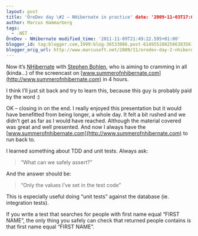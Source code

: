 ```yaml
---
layout: post
title: 'ÖreDev day \#2 – NHibernate in practice' date: '2009-11-03T17:00:00.001+01:00'
author: Marcus Hammarberg
tags:
  - .NET -
ÖreDev - NHibernate modified_time: '2011-11-09T21:49:22.595+01:00'
blogger_id: tag:blogger.com,1999:blog-36533086.post-6149552882586383561
blogger_orig_url: http://www.marcusoft.net/2009/11/oredev-day-2-nhibernate-in-practice.html
---
```



Now it’s <a href="https://www.hibernate.org/343.html"
target="_blank">NHibernate</a> with
<a href="http://unhandled-exceptions.com/blog/index.php/about/"
target="_blank">Stephen Bohlen</a>, who is aiming to cramming in all
(kinda…) of the screencast on
[www.summerofnhibernate.com](http://www.summerofnhibernate.com) in 4
hours.

I think I’ll just sit back and try to learn this, because this guy is
probably paid by the word :)

OK – closing in on the end. I really enjoyed this presentation but it
would have benefitted from being longer, a whole day. It felt a bit
rushed and we didn’t get as far as I would have reached. Although the
material covered was great and well presented. And now I always have the
[www.summerofnhibernate.com](http://www.summerofnhibernate.com) to run
back to.

I learned something about TDD and unit tests. Always ask:

> “What can we safely assert?”

And the answer should be:

> “Only the values I’ve set in the test code”

This is especially useful doing “unit tests” against the database (ie.
integration tests).

If you write a test that searches for people with first name equal
“FIRST NAME”, the only thing you safely can check that returned people
contains is that first name equal “FIRST NAME”.
